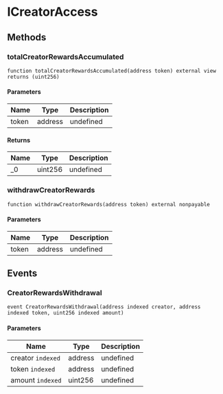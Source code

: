 # ICreatorAccess









## Methods

### totalCreatorRewardsAccumulated

```solidity
function totalCreatorRewardsAccumulated(address token) external view returns (uint256)
```





#### Parameters

| Name | Type | Description |
|---|---|---|
| token | address | undefined |

#### Returns

| Name | Type | Description |
|---|---|---|
| _0 | uint256 | undefined |

### withdrawCreatorRewards

```solidity
function withdrawCreatorRewards(address token) external nonpayable
```





#### Parameters

| Name | Type | Description |
|---|---|---|
| token | address | undefined |



## Events

### CreatorRewardsWithdrawal

```solidity
event CreatorRewardsWithdrawal(address indexed creator, address indexed token, uint256 indexed amount)
```





#### Parameters

| Name | Type | Description |
|---|---|---|
| creator `indexed` | address | undefined |
| token `indexed` | address | undefined |
| amount `indexed` | uint256 | undefined |



